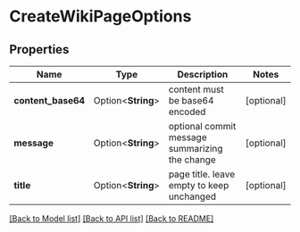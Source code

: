 # CreateWikiPageOptions

## Properties

Name | Type | Description | Notes
------------ | ------------- | ------------- | -------------
**content_base64** | Option<**String**> | content must be base64 encoded | [optional]
**message** | Option<**String**> | optional commit message summarizing the change | [optional]
**title** | Option<**String**> | page title. leave empty to keep unchanged | [optional]

[[Back to Model list]](../README.md#documentation-for-models) [[Back to API list]](../README.md#documentation-for-api-endpoints) [[Back to README]](../README.md)


